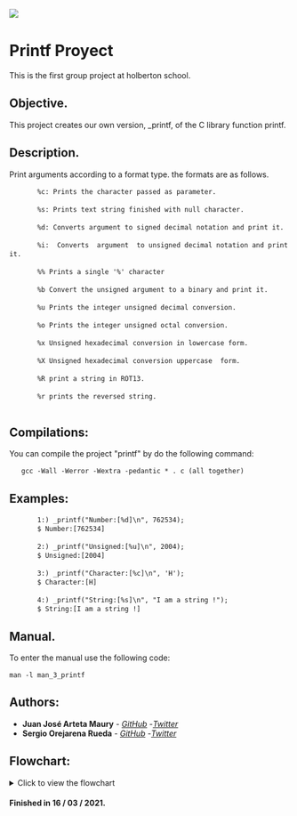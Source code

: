 [![](https://www.holbertonschool.com/holberton-logo.png)](https://www.holbertonschool.com/)

# Printf Proyect
This is the first group project at holberton school.

## Objective. ##
This project creates our own version, _printf, of the C library function printf. 



## Description. ##

Print arguments according to a format type.
the formats are as follows.

```
       %c: Prints the character passed as parameter.

       %s: Prints text string finished with null character.

       %d: Converts argument to signed decimal notation and print it.

       %i:  Converts  argument  to unsigned decimal notation and print it.

       %% Prints a single '%' character

       %b Convert the unsigned argument to a binary and print it.

       %u Prints the integer unsigned decimal conversion.

       %o Prints the integer unsigned octal conversion.

       %x Unsigned hexadecimal conversion in lowercase form.

       %X Unsigned hexadecimal conversion uppercase  form.
       
       %R print a string in ROT13.
       
       %r prints the reversed string.
       
```
## Compilations: ##
  You can compile the project "printf" by do the following command:

       gcc -Wall -Werror -Wextra -pedantic * . c (all together) 
       
       
## Examples: ##
```
       1:) _printf("Number:[%d]\n", 762534);
       $ Number:[762534]
       
       2:) _printf("Unsigned:[%u]\n", 2004);
       $ Unsigned:[2004]
       
       3:) _printf("Character:[%c]\n", 'H');
       $ Character:[H]
       
       4:) _printf("String:[%s]\n", "I am a string !");
       $ String:[I am a string !]
```
## Manual. ##
To enter the manual use the following code:
```
man -l man_3_printf
```
## Authors: ##

* **Juan José Arteta Maury** - [*GitHub*](https://github.com/jj131204)   -[*Twitter*](https://twitter.com/jarteta2004)
* **Sergio Orejarena Rueda** - [*GitHub*](https://github.com/SergioO21)  -[*Twitter*](https://twitter.com/SergioOR21)

## Flowchart: ##
<details>
       <summary>Click to view the flowchart</summary>
       <img src= "https://github.com/SergioO21/printf/blob/main/Flowchart.png" />
</details>

#### Finished in 16 / 03 / 2021. ####
